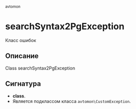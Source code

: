 <small>avtomon</small>

searchSyntax2PgException
========================

Класс ошибок

Описание
-----------

Class searchSyntax2PgException

Сигнатура
---------

- **class**.
- Является подклассом класса `avtomon\CustomException`.
